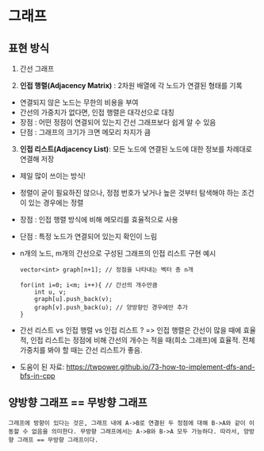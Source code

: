 # 그래프
## 표현 방식
1. 간선 그래프

2. **인접 행렬(Adjacency Matrix)** : 2차원 배열에 각 노드가 연결된 형태를 기록

+ 연결되지 않은 노드는 무한의 비용을 부여
+ 간선의 가중치가 없다면, 인접 행렬은 대각선으로 대칭
+ 장점 : 어떤 정점이 연결되어 있는지 간선 그래프보다 쉽게 알 수 있음
+ 단점 : 그래프의 크기가 크면 메모리 차지가 큼


3. **인접 리스트(Adjacency List)**: 모든 노드에 연결된 노드에 대한 정보를 차례대로 연결해 저장

+ 제일 많이 쓰이는 방식!
+ 정렬이 굳이 필요하진 않으나, 정점 번호가 낮거나 높은 것부터 탐색해야 하는 조건이 있는 경우에는 정렬
+ 장점 : 인접 행렬 방식에 비해 메모리를 효율적으로 사용
+ 단점 : 특정 노드가 연결되어 있는지 확인이 느림
+ n개의 노드, m개의 간선으로 구성된 그래프의 인접 리스트 구현 예시
    

    ```
    vector<int> graph[n+1]; // 정점을 나타내는 벡터 총 n개

    for(int i=0; i<m; i++){ // 간선의 개수만큼
        int u, v;
        graph[u].push_back(v);
        graph[v].push_back(u); // 양방향인 경우에만 추가
    }
    ```

+  간선 리스트 vs 인접 행렬 vs 인접 리스트 ? 
=> 인접 행렬은 간선이 많을 때에 효율적, 인접 리스트는 정점에 비해 간선의 개수는 적을 때(희소 그래프)에 효율적. 전체 가중치를 봐야 할 때는 간선 리스트가 좋음.

+ 도움이 된 자료: https://twpower.github.io/73-how-to-implement-dfs-and-bfs-in-cpp

## 양방향 그래프 == 무방향 그래프
    그래프에 방향이 있다는 것은, 그래프 내에 A->B로 연결된 두 정점에 대해 B->A와 같이 이동할 수 없음을 의미한다. 무방향 그래프에서는 A->B와 B->A 모두 가능하다. 따라서, 양방향 그래프 == 무방향 그래프이다.
